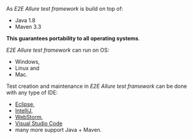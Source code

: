 As *E2E Allure test framework* is build on top of: 
* Java 1.8 
* Maven 3.3

**This guarantees portability to all operating systems**. 

*E2E Allure test framework* can run on OS: 
* Windows,
* Linux and
* Mac.

Test creation and maintenance in *E2E Allure test framework* can be done with any type of IDE: 
* [Eclipse](http://www.eclipse.org/),
* [IntelliJ](https://www.jetbrains.com/idea/),
* [WebStorm](https://www.jetbrains.com/webstorm/),
* [Visual Studio Code](https://code.visualstudio.com/)
* many more support Java + Maven.